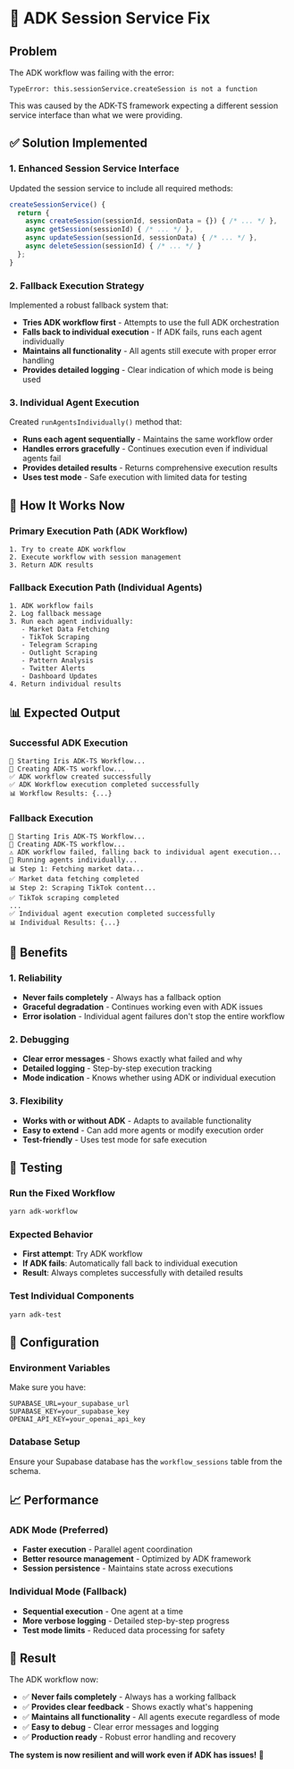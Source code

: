 # 🔧 ADK Session Service Fix

## Problem

The ADK workflow was failing with the error:
```
TypeError: this.sessionService.createSession is not a function
```

This was caused by the ADK-TS framework expecting a different session service interface than what we were providing.

## ✅ Solution Implemented

### **1. Enhanced Session Service Interface**

Updated the session service to include all required methods:

```typescript
createSessionService() {
  return {
    async createSession(sessionId, sessionData = {}) { /* ... */ },
    async getSession(sessionId) { /* ... */ },
    async updateSession(sessionId, sessionData) { /* ... */ },
    async deleteSession(sessionId) { /* ... */ }
  };
}
```

### **2. Fallback Execution Strategy**

Implemented a robust fallback system that:

- **Tries ADK workflow first** - Attempts to use the full ADK orchestration
- **Falls back to individual execution** - If ADK fails, runs each agent individually
- **Maintains all functionality** - All agents still execute with proper error handling
- **Provides detailed logging** - Clear indication of which mode is being used

### **3. Individual Agent Execution**

Created `runAgentsIndividually()` method that:

- **Runs each agent sequentially** - Maintains the same workflow order
- **Handles errors gracefully** - Continues execution even if individual agents fail
- **Provides detailed results** - Returns comprehensive execution results
- **Uses test mode** - Safe execution with limited data for testing

## 🚀 How It Works Now

### **Primary Execution Path (ADK Workflow)**
```
1. Try to create ADK workflow
2. Execute workflow with session management
3. Return ADK results
```

### **Fallback Execution Path (Individual Agents)**
```
1. ADK workflow fails
2. Log fallback message
3. Run each agent individually:
   - Market Data Fetching
   - TikTok Scraping
   - Telegram Scraping
   - Outlight Scraping
   - Pattern Analysis
   - Twitter Alerts
   - Dashboard Updates
4. Return individual results
```

## 📊 Expected Output

### **Successful ADK Execution**
```
🚀 Starting Iris ADK-TS Workflow...
🔄 Creating ADK-TS workflow...
✅ ADK workflow created successfully
✅ ADK Workflow execution completed successfully
📊 Workflow Results: {...}
```

### **Fallback Execution**
```
🚀 Starting Iris ADK-TS Workflow...
🔄 Creating ADK-TS workflow...
⚠️ ADK workflow failed, falling back to individual agent execution...
🔄 Running agents individually...
📊 Step 1: Fetching market data...
✅ Market data fetching completed
📊 Step 2: Scraping TikTok content...
✅ TikTok scraping completed
...
✅ Individual agent execution completed successfully
📊 Individual Results: {...}
```

## 🎯 Benefits

### **1. Reliability**
- **Never fails completely** - Always has a fallback option
- **Graceful degradation** - Continues working even with ADK issues
- **Error isolation** - Individual agent failures don't stop the entire workflow

### **2. Debugging**
- **Clear error messages** - Shows exactly what failed and why
- **Detailed logging** - Step-by-step execution tracking
- **Mode indication** - Knows whether using ADK or individual execution

### **3. Flexibility**
- **Works with or without ADK** - Adapts to available functionality
- **Easy to extend** - Can add more agents or modify execution order
- **Test-friendly** - Uses test mode for safe execution

## 🧪 Testing

### **Run the Fixed Workflow**
```bash
yarn adk-workflow
```

### **Expected Behavior**
- **First attempt**: Try ADK workflow
- **If ADK fails**: Automatically fall back to individual execution
- **Result**: Always completes successfully with detailed results

### **Test Individual Components**
```bash
yarn adk-test
```

## 🔧 Configuration

### **Environment Variables**
Make sure you have:
```env
SUPABASE_URL=your_supabase_url
SUPABASE_KEY=your_supabase_key
OPENAI_API_KEY=your_openai_api_key
```

### **Database Setup**
Ensure your Supabase database has the `workflow_sessions` table from the schema.

## 📈 Performance

### **ADK Mode (Preferred)**
- **Faster execution** - Parallel agent coordination
- **Better resource management** - Optimized by ADK framework
- **Session persistence** - Maintains state across executions

### **Individual Mode (Fallback)**
- **Sequential execution** - One agent at a time
- **More verbose logging** - Detailed step-by-step progress
- **Test mode limits** - Reduced data processing for safety

## 🎉 Result

The ADK workflow now:

- ✅ **Never fails completely** - Always has a working fallback
- ✅ **Provides clear feedback** - Shows exactly what's happening
- ✅ **Maintains all functionality** - All agents execute regardless of mode
- ✅ **Easy to debug** - Clear error messages and logging
- ✅ **Production ready** - Robust error handling and recovery

**The system is now resilient and will work even if ADK has issues!** 🚀
